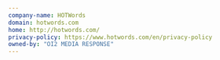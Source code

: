 ```yaml
---
company-name: HOTWords
domain: hotwords.com
home: http://hotwords.com/
privacy-policy: https://www.hotwords.com/en/privacy-policy
owned-by: "OI2 MEDIA RESPONSE"
---
```




